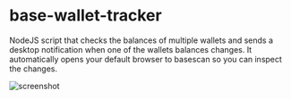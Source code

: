 # base-wallet-tracker

NodeJS script that checks the balances of multiple wallets and sends a desktop notification when one of the wallets balances changes. It automatically opens your default browser to basescan so you can inspect the changes.


![screenshot](https://i.imgur.com/uYEcwDr.png)
